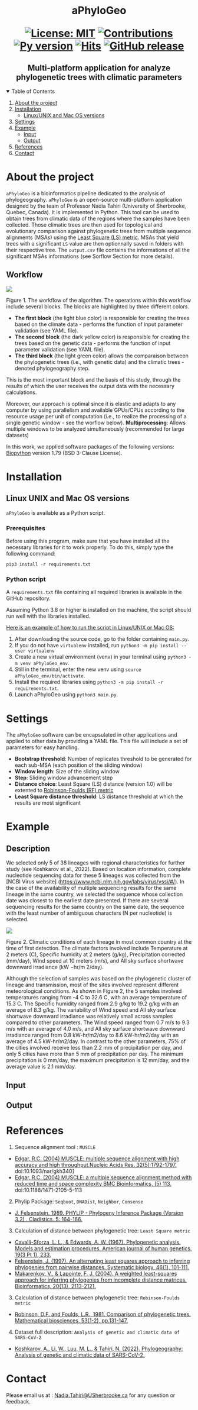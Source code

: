 ﻿﻿﻿﻿﻿﻿﻿﻿<h1  align="center"> aPhyloGeo <p align='center'> 
        [![License: MIT](https://img.shields.io/badge/License-MIT-yellow.svg)](https://opensource.org/licenses/MIT) 
        [![Contributions](https://img.shields.io/badge/contributions-welcome-blue.svg)](https://pysd.readthedocs.io/en/latest/development/development_index.html)
        [![Py version](https://img.shields.io/pypi/pyversions/pysd.svg)](https://pypi.python.org/pypi/pysd/)
        [![Hits](https://hits.seeyoufarm.com/api/count/incr/badge.svg?url=https%3A%2F%2Fgithub.com%2Ftahiri-lab%2FaPhylogeo&count_bg=%2379C83D&title_bg=%23555555&icon=&icon_color=%23E7E7E7&title=hits&edge_flat=false)](https://hits.seeyoufarm.com)
        [![GitHub release](https://img.shields.io/github/v/release/tahiri-lab/aPhylogeo.svg?maxAge=3600)](https://github.com/tahiri-lab/aPhylogeo/releases/)
        </p>


<h2  align="center">Multi-platform application for analyze phylogenetic trees with climatic parameters</h2>

<details open>
  <summary>Table of Contents</summary>
  <ol>
    <li>
      <a href="#about-the-project">About the project</a>
    </li>
    <li>
      <a href="#Installation">Installation</a>
      <ul>
        <li><a href="#Linux-UNIX-and-Mac-OS-versions">Linux/UNIX and Mac OS versions</a></li>
      </ul>
    </li>
    <!--<li> Available analyses</li>
      <ul>
        <li><a href="#Group-creation">Group creation</a></li>
        <li><a href="#SimPlot-analysis">SimPlot analysis</a></li>
        <li><a href="#Similarity-networks">Similarity networks</a></li>
        <li><a href="#BootScan-analysis">BootScan analysis</a></li>
        <li><a href="#Findsites">Findsites</a></li>
        <li><a href="#Detection-of-recombination">Detection of recombination</a></li>
      </ul>-->
     <li>
      <a href="#Settings">Settings</a>
    </li>
    <li>
      <a href="#Example">Example</a>
      <ul>
        <li><a href="#Input">Input</a></li>
        <li><a href="#Output">Output</a></li>
      </ul>
    </li>
    <li>
      <a href="#References">References</a>
    </li>
    <li>
      <a href="#contact">Contact</a>
    </li>
  </ol>
</details>


# About the project

`aPhyloGeo` is a bioinformatics pipeline dedicated to the analysis of phylogeography. `aPhyloGeo` is an open-source multi-platform application designed by the team of Professor Nadia Tahiri (University of Sherbrooke, Quebec, Canada). It is implemented in Python. This tool can be used to obtain trees from climatic data of the regions where the samples have been collected. Those climatic trees are then used for topological and evolutionary comparison against phylogenetic trees from multiple sequence alignments (MSAs) using the [Least Square (LS) metric](https://www.ncbi.nlm.nih.gov/pmc/articles/PMC1706274/). MSAs that yield trees with a significant `LS` value are then optionnally saved in folders with their respective tree. The `output.csv` file contains the informations of all the significant MSAs informations (see Sorflow Section for more details).

## Workflow

![](./img/pipeline_EN.png)


Figure 1. The workflow of the algorithm. The operations within this workflow include several blocks. The blocks are highlighted by three different colors. 
- **The first block** (the light blue color) is responsible for creating the trees based on the climate data - performs the function of input parameter validation (see YAML file). 
- **The second block** (the dark yellow color) is responsible for creating the trees based on the genetic data - performs the function of input parameter validation (see YAML file). 
- **The third block** (the light green color) allows the comparaison between the phylogenetic trees (i.e., with genetic data) and the climatic trees - denoted phylogeography step. 

This is the most important block and the basis of this study, through the results of which the user receives the output data with the necessary calculations.

Moreover, our approach is optimal since it is elastic and adapts to any computer by using parallelism and available GPUs/CPUs according to the resource usage per unit of computation (i.e., to realize the processing of a single genetic window - see the worflow below).
**Multiprocessing**: Allows multiple windows to be analyzed simultaneously (recommended for large datasets)

In this work, we applied software packages of the following versions: [Biopython](https://biopython.org/) version 1.79 (BSD 3-Clause License).



# Installation

## Linux UNIX and Mac OS versions
`aPhyloGeo` is available as a Python script.

### Prerequisites
Before using this program, make sure that you have installed all the necessary libraries for it to work properly. To do this, simply type the following command:

```
pip3 install -r requirements.txt
```

### Python script
A `requirements.txt` file containing all required libraries is available in the GitHub repository.

Assuming Python 3.8 or higher is installed on the machine, the script should run well with the libraries installed.

<u>Here is an example of how to run the script in Linux/UNIX or Mac OS:</u>
1. After downloading the source code, go to the folder containing `main.py`.
2. If you do not have `virtualenv` installed, run `python3 -m pip install --user virtualenv`
3. Create a new virtual environment (venv) in your terminal using `python3 -m venv aPhyloGeo_env`.
4. Still in the terminal, enter the new venv using `source aPhyloGeo_env/bin/activate`.
5. Install the required libraries using `python3 -m pip install -r requirements.txt`.
6. Launch aPhyloGeo using `python3 main.py`.



# Settings
The `aPhyloGeo` software can be encapsulated in other applications and applied to other data by providing a YAML file. This file will include a set of parameters for easy handling.

- **Bootstrap threshold**: Number of replicates threshold to be generated for each sub-MSA (each position of the sliding window)
- **Window length**: Size of the sliding window
- **Step**: Sliding window advancement step
- **Distance choice**: Least Square (LS) distance (version 1.0) will be extented to [Robinson-Foulds (RF) metric](https://www.sciencedirect.com/science/article/abs/pii/0025556481900432?via%3Dihub)
- **Least Square distance threshold**: LS distance threshold at which the results are most significant


# Example

## Description
We selected only 5 of 38 lineages with regional characteristics for further study (see Koshkarov et al., 2022). Based on location information, complete nucleotide sequencing data for these 5 lineages was collected from the [NCBI Virus website] (https://www.ncbi.nlm.nih.gov/labs/virus/vssi/#/). In the case of the availability of multiple sequencing results for the same lineage in the same country, we selected the sequence whose collection date was closest to the earliest date presented. If there are several sequencing results for the same country on the same date, the sequence with the least number of ambiguous characters (N per
nucleotide) is selected. 

![](./img/Fig2.png)

Figure 2. Climatic conditions of each lineage in most common country at the time of first detection. The climate factors involved include Temperature at 2 meters (C), Specific humidity at 2 meters (g/kg), Precipitation corrected (mm/day), Wind speed at 10 meters (m/s), and All sky surface shortwave downward irradiance (kW −hr/m 2/day).

Although the selection of samples was based on the phylogenetic cluster of lineage and transmission, most of the sites involved represent different meteorological conditions. As shown in Figure 2, the 5 samples involved temperatures ranging from -4 C to 32.6 C, with an average temperature of 15.3 C. The Specific humidity
ranged from 2.9 g/kg to 19.2 g/kg with an average of 8.3 g/kg. The variability of Wind speed and All sky surface shortwave downward irradiance was relatively small across samples compared to other parameters. The Wind speed ranged from 0.7 m/s to 9.3 m/s with an average of 4.0 m/s, and All sky surface shortwave downward irradiance ranged from 0.8 kW-hr/m2/day to 8.6 kW-hr/m2/day with an average of 4.5 kW-hr/m2/day. In contrast to the other parameters, 75% of the cities involved receive less than 2.2 mm of precipitation per day, and only 5 cities have more than 5 mm of precipitation per day. The minimum precipitation is 0 mm/day, the maximum precipitation is 12 mm/day, and the average value is 2.1 mm/day.


## Input

## Output

# References


1. Sequence alignment tool : `MUSCLE`
+ [Edgar, R.C. (2004) MUSCLE: multiple sequence alignment with high accuracy and high throughput.Nucleic Acids Res. 32(5):1792-1797.](https://academic.oup.com/nar/article/32/5/1792/2380623)
doi:10.1093/nar/gkh340]
+ [Edgar, R.C. (2004) MUSCLE: a multiple sequence alignment method with reduced time and space complexity BMC Bioinformatics, (5) 113.](https://bmcbioinformatics.biomedcentral.com/articles/10.1186/1471-2105-5-113)
doi:10.1186/1471-2105-5-113

2. Phylip Package: `Seqboot`, `DNADist`, `Neighbor`, `Consense`
+ [J. Felsenstein. 1989. PHYLIP - Phylogeny Inference Package (Version 3.2) . Cladistics. 5: 164-166.](https://evolution.genetics.washington.edu/phylip.html)

3. Calculation of distance between phylogenetic tree: `Least Square metric`
+ [Cavalli-Sforza, L. L., & Edwards, A. W. (1967). Phylogenetic analysis. Models and estimation procedures. American journal of human genetics, 19(3 Pt 1), 233.](https://www.ncbi.nlm.nih.gov/pmc/articles/PMC1706274/)
+ [Felsenstein, J. (1997). An alternating least squares approach to inferring phylogenies from pairwise distances. Systematic biology, 46(1), 101-111.](https://pubmed.ncbi.nlm.nih.gov/11975348/)
+ [Makarenkov, V., & Lapointe, F. J. (2004). A weighted least-squares approach for inferring phylogenies from incomplete distance matrices. Bioinformatics, 20(13), 2113-2121.](https://pubmed.ncbi.nlm.nih.gov/15059836/)

3. Calculation of distance between phylogenetic tree: `Robinson-Foulds metric`
+ [Robinson, D.F. and Foulds, L.R., 1981. Comparison of phylogenetic trees. Mathematical biosciences, 53(1-2), pp.131-147.](https://www.sciencedirect.com/science/article/abs/pii/0025556481900432?via%3Dihub)
    
4. Dataset full description: `Analysis of genetic and climatic data of SARS-CoV-2`
+ [Koshkarov, A., Li, W., Luu, M. L., & Tahiri, N. (2022). Phylogeography: Analysis of genetic and climatic data of SARS-CoV-2.](https://conference.scipy.org/proceedings/scipy2022/nadia_tahiri.html)

# Contact
Please email us at : <Nadia.Tahiri@USherbrooke.ca> for any question or feedback.
